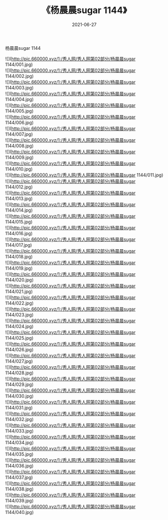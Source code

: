 ﻿---
layout: post
title:  《杨晨晨sugar 1144》
date:   2021-06-27
img: http://pic.660000.xyz/1:/秀人网/秀人网第02部分/杨晨晨sugar 1144/000.jpg
categories: [美女, 清纯, 唯美]
---

杨晨晨sugar 1144

  ![](http://pic.660000.xyz/1:/秀人网/秀人网第02部分/杨晨晨sugar 1144/001.jpg) <br> ![](http://pic.660000.xyz/1:/秀人网/秀人网第02部分/杨晨晨sugar 1144/002.jpg) <br> ![](http://pic.660000.xyz/1:/秀人网/秀人网第02部分/杨晨晨sugar 1144/003.jpg) <br> ![](http://pic.660000.xyz/1:/秀人网/秀人网第02部分/杨晨晨sugar 1144/004.jpg) <br> ![](http://pic.660000.xyz/1:/秀人网/秀人网第02部分/杨晨晨sugar 1144/005.jpg) <br> ![](http://pic.660000.xyz/1:/秀人网/秀人网第02部分/杨晨晨sugar 1144/006.jpg) <br> ![](http://pic.660000.xyz/1:/秀人网/秀人网第02部分/杨晨晨sugar 1144/007.jpg) <br> ![](http://pic.660000.xyz/1:/秀人网/秀人网第02部分/杨晨晨sugar 1144/008.jpg) <br> ![](http://pic.660000.xyz/1:/秀人网/秀人网第02部分/杨晨晨sugar 1144/009.jpg) <br> ![](http://pic.660000.xyz/1:/秀人网/秀人网第02部分/杨晨晨sugar 1144/010.jpg) <br> ![](http://pic.660000.xyz/1:/秀人网/秀人网第02部分/杨晨晨sugar 1144/011.jpg) <br> ![](http://pic.660000.xyz/1:/秀人网/秀人网第02部分/杨晨晨sugar 1144/012.jpg) <br> ![](http://pic.660000.xyz/1:/秀人网/秀人网第02部分/杨晨晨sugar 1144/013.jpg) <br> ![](http://pic.660000.xyz/1:/秀人网/秀人网第02部分/杨晨晨sugar 1144/014.jpg) <br> ![](http://pic.660000.xyz/1:/秀人网/秀人网第02部分/杨晨晨sugar 1144/015.jpg) <br> ![](http://pic.660000.xyz/1:/秀人网/秀人网第02部分/杨晨晨sugar 1144/016.jpg) <br> ![](http://pic.660000.xyz/1:/秀人网/秀人网第02部分/杨晨晨sugar 1144/017.jpg) <br> ![](http://pic.660000.xyz/1:/秀人网/秀人网第02部分/杨晨晨sugar 1144/018.jpg) <br> ![](http://pic.660000.xyz/1:/秀人网/秀人网第02部分/杨晨晨sugar 1144/019.jpg) <br> ![](http://pic.660000.xyz/1:/秀人网/秀人网第02部分/杨晨晨sugar 1144/020.jpg) <br> ![](http://pic.660000.xyz/1:/秀人网/秀人网第02部分/杨晨晨sugar 1144/021.jpg) <br> ![](http://pic.660000.xyz/1:/秀人网/秀人网第02部分/杨晨晨sugar 1144/022.jpg) <br> ![](http://pic.660000.xyz/1:/秀人网/秀人网第02部分/杨晨晨sugar 1144/023.jpg) <br> ![](http://pic.660000.xyz/1:/秀人网/秀人网第02部分/杨晨晨sugar 1144/024.jpg) <br> ![](http://pic.660000.xyz/1:/秀人网/秀人网第02部分/杨晨晨sugar 1144/025.jpg) <br> ![](http://pic.660000.xyz/1:/秀人网/秀人网第02部分/杨晨晨sugar 1144/026.jpg) <br> ![](http://pic.660000.xyz/1:/秀人网/秀人网第02部分/杨晨晨sugar 1144/027.jpg) <br> ![](http://pic.660000.xyz/1:/秀人网/秀人网第02部分/杨晨晨sugar 1144/028.jpg) <br> ![](http://pic.660000.xyz/1:/秀人网/秀人网第02部分/杨晨晨sugar 1144/029.jpg) <br> ![](http://pic.660000.xyz/1:/秀人网/秀人网第02部分/杨晨晨sugar 1144/030.jpg) <br> ![](http://pic.660000.xyz/1:/秀人网/秀人网第02部分/杨晨晨sugar 1144/031.jpg) <br> ![](http://pic.660000.xyz/1:/秀人网/秀人网第02部分/杨晨晨sugar 1144/032.jpg) <br> ![](http://pic.660000.xyz/1:/秀人网/秀人网第02部分/杨晨晨sugar 1144/033.jpg) <br> ![](http://pic.660000.xyz/1:/秀人网/秀人网第02部分/杨晨晨sugar 1144/034.jpg) <br> ![](http://pic.660000.xyz/1:/秀人网/秀人网第02部分/杨晨晨sugar 1144/035.jpg) <br> ![](http://pic.660000.xyz/1:/秀人网/秀人网第02部分/杨晨晨sugar 1144/036.jpg) <br> ![](http://pic.660000.xyz/1:/秀人网/秀人网第02部分/杨晨晨sugar 1144/037.jpg) <br> ![](http://pic.660000.xyz/1:/秀人网/秀人网第02部分/杨晨晨sugar 1144/038.jpg) <br> ![](http://pic.660000.xyz/1:/秀人网/秀人网第02部分/杨晨晨sugar 1144/039.jpg) <br> ![](http://pic.660000.xyz/1:/秀人网/秀人网第02部分/杨晨晨sugar 1144/040.jpg) <br>